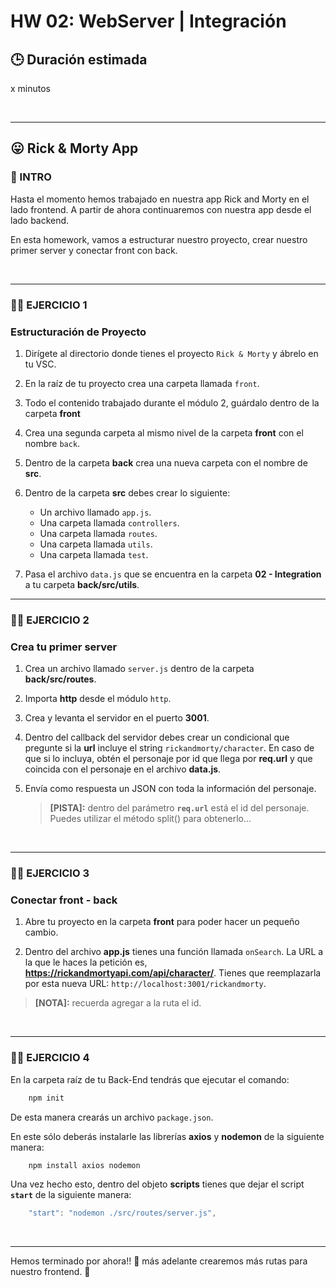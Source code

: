 # HW 02: WebServer | Integración

## **🕒 Duración estimada**

x minutos

<br />

---

## **😛 Rick & Morty App**

### **📌 INTRO**

Hasta el momento hemos trabajado en nuestra app Rick and Morty en el lado frontend. A partir de ahora continuaremos con nuestra app desde el lado backend.

En esta homework, vamos a estructurar nuestro proyecto, crear nuestro primer server y conectar front con back.

<br />

---

### **👩‍💻 EJERCICIO 1**

### **Estructuración de Proyecto**

1. Dirígete al directorio donde tienes el proyecto `Rick & Morty` y ábrelo en tu VSC.

2. En la raíz de tu proyecto crea una carpeta llamada `front`.

3. Todo el contenido trabajado durante el módulo 2, guárdalo dentro de la carpeta **front**

4. Crea una segunda carpeta al mismo nivel de la carpeta **front** con el nombre `back`.

5. Dentro de la carpeta **back** crea una nueva carpeta con el nombre de **src**.

6. Dentro de la carpeta **src** debes crear lo siguiente:

   - Un archivo llamado `app.js`.
   - Una carpeta llamada `controllers`.
   - Una carpeta llamada `routes`.
   - Una carpeta llamada `utils`.
   - Una carpeta llamada `test`.

7. Pasa el archivo `data.js` que se encuentra en la carpeta **02 - Integration** a tu carpeta **back/src/utils**.
   <br />

---

### **👩‍💻 EJERCICIO 2**

### **Crea tu primer server**

1. Crea un archivo llamado `server.js` dentro de la carpeta **back/src/routes**.

2. Importa **http** desde el módulo `http`.

3. Crea y levanta el servidor en el puerto **3001**.

4. Dentro del callback del servidor debes crear un condicional que pregunte si la **url** incluye el string `rickandmorty/character`. En caso de que si lo incluya, obtén el personaje por id que llega por **req.url** y que coincida con el personaje en el archivo **data.js**.

5. Envía como respuesta un JSON con toda la información del personaje.

   > **[PISTA]:** dentro del parámetro **`req.url`** está el id del personaje. Puedes utilizar el método split() para obtenerlo...

<br />

---

### **👩‍💻 EJERCICIO 3**

### **Conectar front - back**

1. Abre tu proyecto en la carpeta **front** para poder hacer un pequeño cambio.

2. Dentro del archivo **app.js** tienes una función llamada `onSearch`. La URL a la que le haces la petición es, **<https://rickandmortyapi.com/api/character/>**. Tienes que reemplazarla por esta nueva URL: `http://localhost:3001/rickandmorty`.

> **[NOTA]:** recuerda agregar a la ruta el id.

<br />

---

### **👩‍💻 EJERCICIO 4**

En la carpeta raíz de tu Back-End tendrás que ejecutar el comando:

```bash
    npm init
```

De esta manera crearás un archivo `package.json`.

En este sólo deberás instalarle las librerías **axios** y **nodemon** de la siguiente manera:

```bash
    npm install axios nodemon
```

Una vez hecho esto, dentro del objeto **scripts** tienes que dejar el script **`start`** de la siguiente manera:

```javascript
    "start": "nodemon ./src/routes/server.js",
```

</br >

---

Hemos terminado por ahora!! 🥳 más adelante crearemos más rutas para nuestro frontend. 🚀
